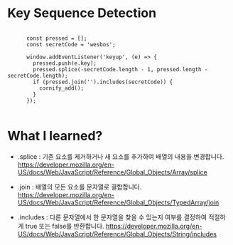 # Key Sequence Detection

<pre>
<code>
      const pressed = [];
      const secretCode = 'wesbos';

      window.addEventListener('keyup', (e) => {
        pressed.push(e.key);
        pressed.splice(-secretCode.length - 1, pressed.length - secretCode.length);
        if (pressed.join('').includes(secretCode)) {
          cornify_add();
        }
      });
</code>
</pre>

# What I learned?
- .splice : 기존 요소를 제거하거나 새 요소를 추가하여 배열의 내용을 변경합니다.
https://developer.mozilla.org/en-US/docs/Web/JavaScript/Reference/Global_Objects/Array/splice

- .join : 배열의 모든 요소를 ​​문자열로 결합합니다.
https://developer.mozilla.org/en-US/docs/Web/JavaScript/Reference/Global_Objects/TypedArray/join

- .includes : 다른 문자열에서 한 문자열을 찾을 수 있는지 여부를 결정하여 적절하게 true 또는 false를 반환합니다.
https://developer.mozilla.org/en-US/docs/Web/JavaScript/Reference/Global_Objects/String/includes